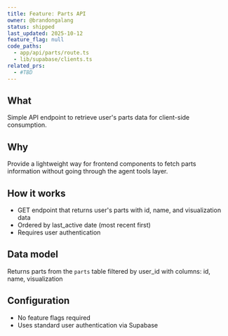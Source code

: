 ```yaml
---
title: Feature: Parts API
owner: @brandongalang
status: shipped
last_updated: 2025-10-12
feature_flag: null
code_paths:
  - app/api/parts/route.ts
  - lib/supabase/clients.ts
related_prs:
  - #TBD
---
```


## What
Simple API endpoint to retrieve user's parts data for client-side consumption.

## Why
Provide a lightweight way for frontend components to fetch parts information without going through the agent tools layer.

## How it works
- GET endpoint that returns user's parts with id, name, and visualization data
- Ordered by last_active date (most recent first)
- Requires user authentication

## Data model
Returns parts from the `parts` table filtered by user_id with columns: id, name, visualization

## Configuration
- No feature flags required
- Uses standard user authentication via Supabase
